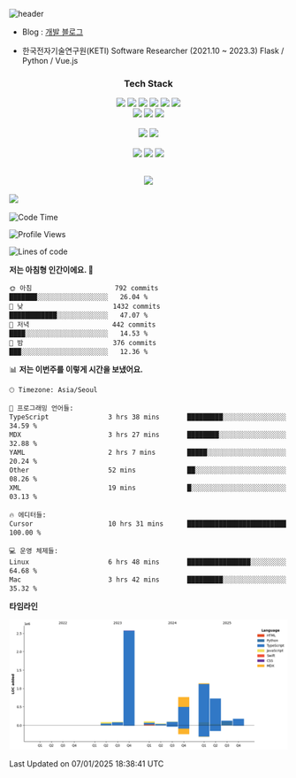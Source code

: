 ![header](https://capsule-render.vercel.app/api?type=soft&color=auto&height=150&section=header&text=HANGYU&fontSize=70&animation=twinkling)


- Blog : [개발 블로그](https://ruehan.org)
 
- 한국전자기술연구원(KETI) Software Researcher (2021.10 ~ 2023.3) Flask / Python / Vue.js

<h3 align="center"> Tech Stack </h3>
<p align="center">
  <img src="https://img.shields.io/badge/HTML-E34F26?style=flat-square&logo=HTML5&logoColor=white"/></a>
<img src="https://img.shields.io/badge/CSS-1572B6?style=flat-square&logo=CSS3&logoColor=white"/></a>
<img src="https://img.shields.io/badge/JavaScript-F7DF1E?style=flat-square&logo=JavaScript&logoColor=white"/></a>
<img src="https://img.shields.io/badge/Java-007396?style=flat-square&logo=Java&logoColor=white"/></a>
<img src="https://img.shields.io/badge/React-61DAFB?style=flat-square&logo=React&logoColor=white"/></a>
<img src="https://img.shields.io/badge/Next-000000?style=flat-square&logo=Next.js&logoColor=white"/></a>
<br>
<img src="https://img.shields.io/badge/Python-3776AB?style=flat-square&logo=Python&logoColor=white"/></a>
<img src="https://img.shields.io/badge/Flask-000000?style=flat-square&logo=Flask&logoColor=white"/></a>
<img src="https://img.shields.io/badge/MySQL-4479A1?style=flat-square&logo=MySQL&logoColor=white"/></a>

<br>
<br>
<img src="https://img.shields.io/badge/Android Studio-3DDC84?style=flat-square&logo=Android Studio&logoColor=white"/></a>
<img src="https://img.shields.io/badge/Visual Studio Code-007ACC?style=flat-square&logo=Visual Studio Code&logoColor=white"/></a>
<br>
<br>
<img src="https://img.shields.io/badge/macOS-000000?style=flat-square&logo=macOS&logoColor=white"/></a>
<img src="https://img.shields.io/badge/Windows-0078D6?style=flat-square&logo=Windows&logoColor=white"/></a>
<img src="https://img.shields.io/badge/Ubuntu-E95420?style=flat-square&logo=Ubuntu&logoColor=white"/></a>
<br>
<br>

</p>



<p align="center" href="https://opgc.me/#/users/ruehan" target="_blank"><img src="https://prd-opgc-api.opgc.me/githubs/users/ruehan/tag/?theme=basic" /></p>

![](https://gh-hits.nomadcoders.workers.dev/view?username=ruehan)

 <!--START_SECTION:waka-->
![Code Time](http://img.shields.io/badge/Code%20Time-1%2C707%20hrs%2012%20mins-blue)

![Profile Views](http://img.shields.io/badge/Profile%20Views-6-blue)

![Lines of code](https://img.shields.io/badge/%EC%A0%80%EB%8A%94%20%EC%97%AC%ED%83%9C%EA%B9%8C%EC%A7%80%20-3.6%20million%20%EC%A4%84%EC%9D%98%20%EC%BD%94%EB%93%9C%EB%A5%BC%20%EC%9E%91%EC%84%B1%ED%96%88%EC%96%B4%EC%9A%94.-blue)

**저는 아침형 인간이에요. 🐤** 

```text
🌞 아침                     792 commits         ███████░░░░░░░░░░░░░░░░░░   26.04 % 
🌆 낮　                     1432 commits        ████████████░░░░░░░░░░░░░   47.07 % 
🌃 저녁                     442 commits         ████░░░░░░░░░░░░░░░░░░░░░   14.53 % 
🌙 밤　                     376 commits         ███░░░░░░░░░░░░░░░░░░░░░░   12.36 % 
```


📊 **저는 이번주를 이렇게 시간을 보냈어요.** 

```text
🕑︎ Timezone: Asia/Seoul

💬 프로그래밍 언어들: 
TypeScript               3 hrs 38 mins       █████████░░░░░░░░░░░░░░░░   34.59 % 
MDX                      3 hrs 27 mins       ████████░░░░░░░░░░░░░░░░░   32.88 % 
YAML                     2 hrs 7 mins        █████░░░░░░░░░░░░░░░░░░░░   20.24 % 
Other                    52 mins             ██░░░░░░░░░░░░░░░░░░░░░░░   08.26 % 
XML                      19 mins             █░░░░░░░░░░░░░░░░░░░░░░░░   03.13 % 

🔥 에디터들: 
Cursor                   10 hrs 31 mins      █████████████████████████   100.00 % 

💻 운영 체제들: 
Linux                    6 hrs 48 mins       ████████████████░░░░░░░░░   64.68 % 
Mac                      3 hrs 42 mins       █████████░░░░░░░░░░░░░░░░   35.32 % 
```

**타임라인**

![Lines of Code chart](https://raw.githubusercontent.com/ruehan/ruehan/main/assets/bar_graph.png)


 Last Updated on 07/01/2025 18:38:41 UTC
<!--END_SECTION:waka-->



  


